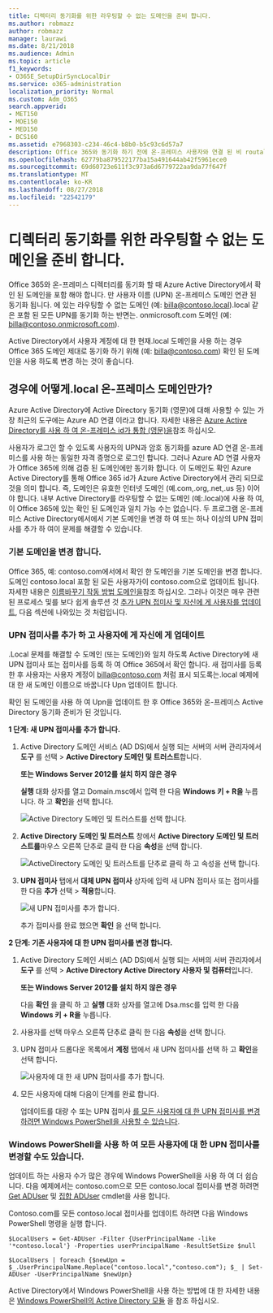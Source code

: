 ```yaml
---
title: 디렉터리 동기화를 위한 라우팅할 수 없는 도메인을 준비 합니다.
ms.author: robmazz
author: robmazz
manager: laurawi
ms.date: 8/21/2018
ms.audience: Admin
ms.topic: article
f1_keywords:
- O365E_SetupDirSyncLocalDir
ms.service: o365-administration
localization_priority: Normal
ms.custom: Adm_O365
search.appverid:
- MET150
- MOE150
- MED150
- BCS160
ms.assetid: e7968303-c234-46c4-b8b0-b5c93c6d57a7
description: Office 365와 동기화 하기 전에 온-프레미스 사용자와 연결 된 비 routale 도메인을 사용 하는 경우 취해야 할 조치에 대해 알아봅니다.
ms.openlocfilehash: 62779ba879522177ba15a491644ab42f5961ece0
ms.sourcegitcommit: 69d60723e611f3c973a6d6779722aa9da77f647f
ms.translationtype: MT
ms.contentlocale: ko-KR
ms.lasthandoff: 08/27/2018
ms.locfileid: "22542179"
---
```

# <a name="prepare-a-non-routable-domain-for-directory-synchronization"></a>디렉터리 동기화를 위한 라우팅할 수 없는 도메인을 준비 합니다.
Office 365와 온-프레미스 디렉터리를 동기화 할 때 Azure Active Directory에서 확인 된 도메인을 포함 해야 합니다. 만 사용자 이름 (UPN) 온-프레미스 도메인 연관 된 동기화 됩니다. 에 있는 라우팅할 수 없는 도메인 (예: billa@contoso.local).local 같은 포함 된 모든 UPN를 동기화 하는 반면는. onmicrosoft.com 도메인 (예: billa@contoso.onmicrosoft.com). 

Active Directory에서 사용자 계정에 대 한 현재.local 도메인을 사용 하는 경우 Office 365 도메인 제대로 동기화 하기 위해 (예: billa@contoso.com) 확인 된 도메인을 사용 하도록 변경 하는 것이 좋습니다.
  
## <a name="what-if-i-only-have-a-local-on-premises-domain"></a>경우에 어떻게.local 온-프레미스 도메인만가?

Azure Active Directory에 Active Directory 동기화 (영문)에 대해 사용할 수 있는 가장 최근의 도구에는 Azure AD 연결 이라고 합니다. 자세한 내용은 [Azure Active Directory를 사용 하 여 온-프레미스 id가 통합 (영문)을](https://go.microsoft.com/fwlink/p/?LinkId=624168)참조 하십시오.
  
사용자가 로그인 할 수 있도록 사용자의 UPN과 암호 동기화를 azure AD 연결 온-프레미스를 사용 하는 동일한 자격 증명으로 로그인 합니다. 그러나 Azure AD 연결 사용자가 Office 365에 의해 검증 된 도메인에만 동기화 합니다. 이 도메인도 확인 Azure Active Directory를 통해 Office 365 id가 Azure Active Directory에서 관리 되므로 것을 의미 합니다. 즉, 도메인은 유효한 인터넷 도메인 (예.com,.org,.net,.us 등) 이어야 합니다. 내부 Active Directory를 라우팅할 수 없는 도메인 (예:.local)에 사용 하 여,이 Office 365에 있는 확인 된 도메인과 일치 가능 수는 없습니다. 두 프로그램 온-프레미스 Active Directory에서에서 기본 도메인을 변경 하 여 또는 하나 이상의 UPN 접미사를 추가 하 여이 문제를 해결할 수 있습니다.
  
### <a name="change-your-primary-domain"></a>**기본 도메인을 변경 합니다.**

Office 365, 예: contoso.com에서에서 확인 한 도메인을 기본 도메인을 변경 합니다. 도메인 contoso.local 포함 된 모든 사용자가이 contoso.com으로 업데이트 됩니다. 자세한 내용은 [이름바꾸기 작동 방법 도메인을](https://go.microsoft.com/fwlink/p/?LinkId=624174)참조 하십시오. 그러나 이것은 매우 관련 된 프로세스 및를 보다 쉽게 솔루션 것 [추가 UPN 접미사 및 자신에 게 사용자를 업데이트](prepare-a-non-routable-domain-for-directory-synchronization.md#bk_register), 다음 섹션에 나와있는 것 처럼입니다.
  
### <a name="add-upn-suffixes-and-update-your-users-to-them"></a>**UPN 접미사를 추가 하 고 사용자에 게 자신에 게 업데이트**

.Local 문제를 해결할 수 도메인 (또는 도메인)와 일치 하도록 Active Directory에 새 UPN 접미사 또는 접미사를 등록 하 여 Office 365에서 확인 합니다. 새 접미사를 등록 한 후 사용자는 사용자 계정이 billa@contoso.com 처럼 표시 되도록는.local 예제에 대 한 새 도메인 이름으로 바꿉니다 Upn 업데이트 합니다.
  
확인 된 도메인을 사용 하 여 Upn을 업데이트 한 후 Office 365와 온-프레미스 Active Directory 동기화 준비가 된 것입니다.
  
 **1 단계: 새 UPN 접미사를 추가 합니다.**
  
1. Active Directory 도메인 서비스 (AD DS)에서 실행 되는 서버의 서버 관리자에서 **도구** 를 선택 \> **Active Directory 도메인 및 트러스트**합니다.
    
    **또는 Windows Server 2012를 설치 하지 않은 경우**
    
    **실행** 대화 상자를 열고 Domain.msc에서 입력 한 다음 **Windows 키 + R을** 누릅니다. 하 고 **확인**을 선택 합니다.
    
    ![Active Directory 도메인 및 트러스트를 선택 합니다.](media/46b6e007-9741-44af-8517-6f682e0ac974.png)
  
2. **Active Directory 도메인 및 트러스트** 창에서 **Active Directory 도메인 및 트러스트를**마우스 오른쪽 단추로 클릭 한 다음 **속성**을 선택 합니다.
    
    ![ActiveDirectory 도메인 및 트러스트를 단추로 클릭 하 고 속성을 선택 합니다.](media/39d20812-ffb5-4ba9-8d7b-477377ac360d.png)
  
3. **UPN 접미사** 탭에서 **대체 UPN 접미사** 상자에 입력 새 UPN 접미사 또는 접미사를 한 다음 **추가** 선택 \> **적용**합니다.
    
    ![새 UPN 접미사를 추가 합니다.](media/a4aaf919-7adf-469a-b93f-83ef284c0915.PNG)
  
    추가 접미사를 완료 했으면 **확인** 을 선택 합니다. 
    
 **2 단계: 기존 사용자에 대 한 UPN 접미사를 변경 합니다.**
  
1. Active Directory 도메인 서비스 (AD DS)에서 실행 되는 서버의 서버 관리자에서 **도구** 를 선택 \> **Active Directory Active Directory 사용자 및 컴퓨터**입니다.
    
    **또는 Windows Server 2012를 설치 하지 않은 경우**
    
    다음 **확인** 을 클릭 하 고 **실행** 대화 상자를 열고에 Dsa.msc를 입력 한 다음 **Windows 키 + R을** 누릅니다.
    
2. 사용자를 선택 마우스 오른쪽 단추로 클릭 한 다음 **속성**을 선택 합니다.
    
3. UPN 접미사 드롭다운 목록에서 **계정** 탭에서 새 UPN 접미사를 선택 하 고 **확인**을 선택 합니다.
    
    ![사용자에 대 한 새 UPN 접미사를 추가 합니다.](media/54876751-49f0-48cc-b864-2623c4835563.png)
  
4. 모든 사용자에 대해 다음이 단계를 완료 합니다.
    
    업데이트를 대량 수 또는 UPN 접미사 [를 모든 사용자에 대 한 UPN 접미사를 변경 하려면 Windows PowerShell을 사용할 수 있습니다](prepare-a-non-routable-domain-for-directory-synchronization.md#BK_Posh).
    
### <a name="you-can-also-use-windows-powershell-to-change-the-upn-suffix-for-all-users"></a>**Windows PowerShell을 사용 하 여 모든 사용자에 대 한 UPN 접미사를 변경할 수도 있습니다.**

업데이트 하는 사용자 수가 많은 경우에 Windows PowerShell을 사용 하 여 더 쉽습니다. 다음 예제에서는 contoso.com으로 모든 contoso.local 접미사를 변경 하려면 [Get ADUser](https://go.microsoft.com/fwlink/p/?LinkId=624312) 및 [집합 ADUser](https://go.microsoft.com/fwlink/p/?LinkId=624313) cmdlet을 사용 합니다. 

Contoso.com를 모든 contoso.local 접미사를 업데이트 하려면 다음 Windows PowerShell 명령을 실행 합니다.
    
  ```
  $LocalUsers = Get-ADUser -Filter {UserPrincipalName -like '*contoso.local'} -Properties userPrincipalName -ResultSetSize $null
  ```

  ```
  $LocalUsers | foreach {$newUpn = $_.UserPrincipalName.Replace("contoso.local","contoso.com"); $_ | Set-ADUser -UserPrincipalName $newUpn}
  ```
Active Directory에서 Windows PowerShell을 사용 하는 방법에 대 한 자세한 내용은 [Windows PowerShell의 Active Directory 모듈](https://go.microsoft.com/fwlink/p/?LinkId=624314) 을 참조 하십시오. 

